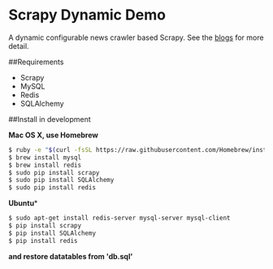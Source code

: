 # Scrapy Dynamic Demo

A dynamic configurable news crawler based Scrapy. See the [blogs](http://wuchong.me/blog/2015/05/22/running-scrapy-programmatically) for more detail.

##Requirements

- Scrapy
- MySQL
- Redis
- SQLAlchemy

##Install in development

**Mac OS X, use Homebrew**

```bash
$ ruby -e "$(curl -fsSL https://raw.githubusercontent.com/Homebrew/install/master/install)"
$ brew install mysql
$ brew install redis
$ sudo pip install scrapy
$ sudo pip install SQLAlchemy
$ sudo pip install redis
```
**Ubuntu***

```bash
$ sudo apt-get install redis-server mysql-server mysql-client
$ pip install scrapy
$ pip install SQLAlchemy
$ pip install redis
```
**and restore datatables from 'db.sql'**

